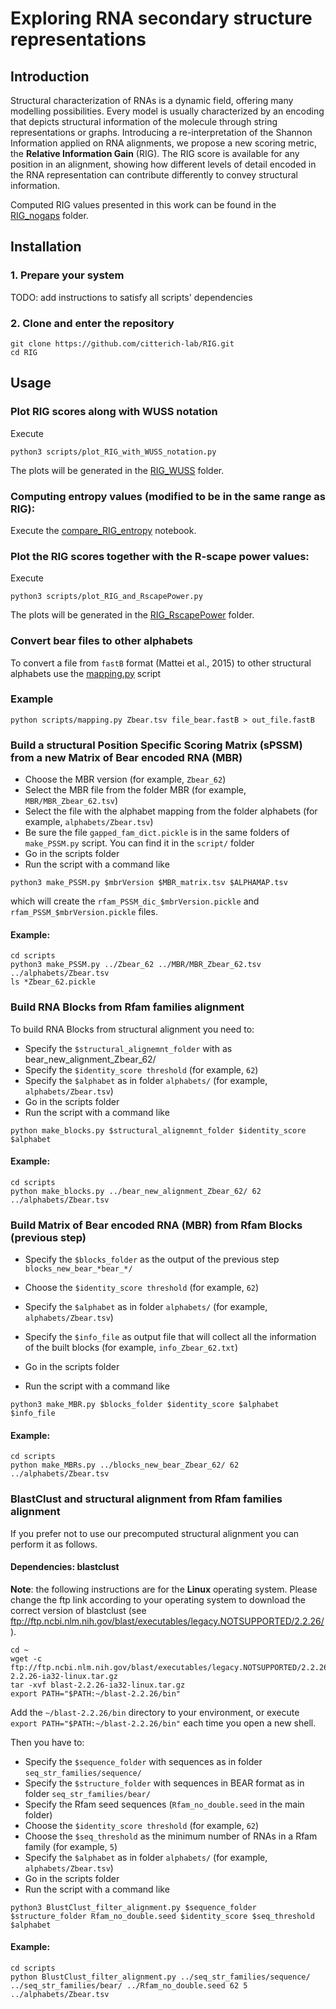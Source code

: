 # Exploring RNA secondary structure representations

## Introduction
Structural characterization of RNAs is a dynamic field, offering many modelling possibilities. Every model is usually 
characterized by an encoding that depicts structural information of the molecule through string representations or graphs. 
Introducing a re-interpretation of the Shannon Information applied on RNA alignments, we propose a new scoring metric, 
the **Relative Information Gain** (RIG). The RIG score is available for any position in an alignment, showing how different 
levels of detail encoded in the RNA representation can contribute differently to convey structural information.

Computed RIG values presented in this work can be found in the [RIG_nogaps](RIG_nogaps) folder.

## Installation

### 1. Prepare your system

TODO: add instructions to satisfy all scripts' dependencies

### 2. Clone and enter the repository

```
git clone https://github.com/citterich-lab/RIG.git
cd RIG
```

## Usage

### Plot RIG scores along with WUSS notation
Execute

```
python3 scripts/plot_RIG_with_WUSS_notation.py 
```
The plots will be generated in the [RIG_WUSS](plots/RIG_WUSS) folder.


### Computing entropy values (modified to be in the same range as RIG):
Execute the [compare_RIG_entropy](scripts/compare_RIG_entropy.ipynb) notebook.


### Plot the RIG scores together with the R-scape power values:
Execute

```
python3 scripts/plot_RIG_and_RscapePower.py 
```
The plots will be generated in the [RIG_RscapePower](plots/RIG_RscapePower) folder.


### Convert bear files to other alphabets
To convert a file from `fastB` format (Mattei et al., 2015) to other structural alphabets use the [mapping.py](scripts/mapping.py) script

### Example
```
python scripts/mapping.py Zbear.tsv file_bear.fastB > out_file.fastB
```


### Build a structural Position Specific Scoring Matrix (sPSSM) from a new Matrix of Bear encoded RNA (MBR)

* Choose the MBR version (for example, `Zbear_62`)
* Select the MBR file from the folder MBR (for example, `MBR/MBR_Zbear_62.tsv`)
* Select the file with the alphabet mapping from the folder alphabets (for example, `alphabets/Zbear.tsv`)
* Be sure the file `gapped_fam_dict.pickle` is in the same folders of `make_PSSM.py` script. You can find it in the `script/` folder
* Go in the scripts folder
* Run the script with a command like

`python3 make_PSSM.py $mbrVersion $MBR_matrix.tsv $ALPHAMAP.tsv`

which will create the `rfam_PSSM_dic_$mbrVersion.pickle` and `rfam_PSSM_$mbrVersion.pickle` files.

#### Example:
```
cd scripts
python3 make_PSSM.py ../Zbear_62 ../MBR/MBR_Zbear_62.tsv ../alphabets/Zbear.tsv
ls *Zbear_62.pickle
```

### Build RNA Blocks from Rfam families alignment

To build RNA Blocks from structural alignment you need to:
* Specify the `$structural_alignemnt_folder` with as bear_new_alignment_Zbear_62/
* Specify the `$identity_score threshold` (for example, `62`)
* Specify the `$alphabet` as in folder `alphabets/` (for example, `alphabets/Zbear.tsv`)
* Go in the scripts folder
* Run the script with a command like

```
python make_blocks.py $structural_alignemnt_folder $identity_score $alphabet
```
#### Example:
```
cd scripts
python make_blocks.py ../bear_new_alignment_Zbear_62/ 62 ../alphabets/Zbear.tsv
```

### Build Matrix of Bear encoded RNA (MBR) from Rfam Blocks (previous step)

* Specify the `$blocks_folder` as the output of the previous step `blocks_new_bear_*bear_*/`
* Choose the `$identity_score threshold` (for example, `62`)
* Specify the `$alphabet` as in folder `alphabets/` (for example, `alphabets/Zbear.tsv`)
* Specify the `$info_file` as output file that will collect all the information of the built blocks (for example, `info_Zbear_62.txt`)

* Go in the scripts folder
* Run the script with a command like

```
python3 make_MBR.py $blocks_folder $identity_score $alphabet $info_file
```

#### Example:
```
cd scripts
python make_MBRs.py ../blocks_new_bear_Zbear_62/ 62 ../alphabets/Zbear.tsv
```


### BlastClust and structural alignment from Rfam families alignment

If you prefer not to use our precomputed structural alignment you can perform it as follows.

#### Dependencies: blastclust

**Note**: the following instructions are for the **Linux** operating system. Please change the ftp link according to your operating system to download the correct version of blastclust (see ftp://ftp.ncbi.nlm.nih.gov/blast/executables/legacy.NOTSUPPORTED/2.2.26/).

```
cd ~
wget -c ftp://ftp.ncbi.nlm.nih.gov/blast/executables/legacy.NOTSUPPORTED/2.2.26/blast-2.2.26-ia32-linux.tar.gz
tar -xvf blast-2.2.26-ia32-linux.tar.gz
export PATH="$PATH:~/blast-2.2.26/bin"
```
Add the `~/blast-2.2.26/bin` directory to your environment, or execute `export PATH="$PATH:~/blast-2.2.26/bin"` each time you open a new shell.


Then you have to:

* Specify the `$sequence_folder` with sequences as in folder `seq_str_families/sequence/` 
* Specify the `$structure_folder` with sequences in BEAR format as in folder `seq_str_families/bear/`
* Specify the Rfam seed sequences (`Rfam_no_double.seed` in the main folder)
* Choose the `$identity_score threshold` (for example, `62`)
* Choose the `$seq_threshold` as the minimum number of RNAs in a Rfam family (for example, `5`)
* Specify the `$alphabet` as in folder `alphabets/` (for example, `alphabets/Zbear.tsv`)
* Go in the scripts folder
* Run the script with a command like

```
python3 BlustClust_filter_alignment.py $sequence_folder $structure_folder Rfam_no_double.seed $identity_score $seq_threshold $alphabet
```

#### Example:
```
cd scripts
python BlustClust_filter_alignment.py ../seq_str_families/sequence/ ../seq_str_families/bear/ ../Rfam_no_double.seed 62 5 ../alphabets/Zbear.tsv
```

